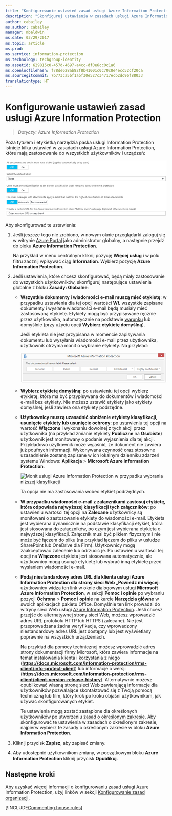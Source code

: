 ```yaml
---
title: "Konfigurowanie ustawień zasad usługi Azure Information Protection"
description: "Skonfiguruj ustawienia w zasadach usługi Azure Information Protection mające zastosowanie do wszystkich użytkowników i urządzeń."
author: cabailey
ms.author: cabailey
manager: mbaldwin
ms.date: 03/29/2017
ms.topic: article
ms.prod: 
ms.service: information-protection
ms.technology: techgroup-identity
ms.assetid: 629815c0-457d-4697-a4cc-df0e6cc0c1a6
ms.openlocfilehash: f78de628ab82f8b41001c0c70c8e4ecc52cf20ca
ms.sourcegitcommit: 7b773ca5bf1abf30e527c34717ecb2dc96f88033
translationtype: HT
---
```

# <a name="how-to-configure-the-policy-settings-for-azure-information-protection"></a>Konfigurowanie ustawień zasad usługi Azure Information Protection

>*Dotyczy: Azure Information Protection*

Poza tytułem i etykietką narzędzia paska usługi Information Protection istnieje kilka ustawień w zasadach usługi Azure Information Protection, które mają zastosowanie do wszystkich użytkowników i urządzeń:

![Ustawienia globalne zasad usługi Azure Information Protection](../media/info-protect-policy-default-settingsv2.png)


Aby skonfigurować te ustawienia:

1. Jeśli jeszcze tego nie zrobiono, w nowym oknie przeglądarki zaloguj się w witrynie [Azure Portal](https://portal.azure.com) jako administrator globalny, a następnie przejdź do bloku **Azure Information Protection**. 
    
    Na przykład w menu centralnym kliknij pozycję **Więcej usług** i w polu filtru zacznij wpisywać ciąg **Information**. Wybierz pozycję **Azure Information Protection**.

2. Jeśli ustawienia, które chcesz skonfigurować, będą miały zastosowanie do wszystkich użytkowników, skonfiguruj następujące ustawienia globalne z bloku **Zasady: Globalne**:
    
    - **Wszystkie dokumenty i wiadomości e-mail muszą mieć etykietę**: w przypadku ustawienia dla tej opcji wartości **Wł.** wszystkie zapisane dokumenty i wysłane wiadomości e-mail będą musiały mieć zastosowaną etykietę. Etykiety mogą być przypisywane ręcznie przez użytkownika, automatycznie na podstawie [warunku](configure-policy-classification.md) lub domyślnie (przy użyciu opcji **Wybierz etykietę domyślną**). 
        
        Jeśli etykieta nie jest przypisana w momencie zapisywania dokumentu lub wysyłania wiadomości e-mail przez użytkownika, użytkownik otrzyma monit o wybranie etykiety. Na przykład:
        
        ![Monit usługi Azure Information Protection, jeśli etykietowanie jest wymuszane](../media/info-protect-enforce-labelv2.png)
        
    - **Wybierz etykietę domyślną**: po ustawieniu tej opcji wybierz etykietę, która ma być przypisywana do dokumentów i wiadomości e-mail bez etykiety. Nie możesz ustawić etykiety jako etykiety domyślnej, jeśli zawiera ona etykiety podrzędne. 
        
    - **Użytkownicy muszą uzasadnić obniżenie etykiety klasyfikacji, usunięcie etykiety lub usunięcie ochrony**: po ustawieniu tej opcji na wartość **Włączone** i wykonaniu dowolnej z tych akcji przez użytkownika (na przykład zmianie etykiety **Publiczne** na **Osobiste**) użytkownik jest monitowany o podanie wyjaśnienia dla tej akcji. Przykładowo użytkownik może wyjaśnić, że dokument nie zawiera już poufnych informacji. Wykonywana czynność oraz stosowne uzasadnienie zostaną zapisane w ich lokalnym dzienniku zdarzeń systemu Windows: **Aplikacja**  >  **Microsoft Azure Information Protection**.  
        
        ![Monit usługi Azure Information Protection w przypadku wybrania niższej klasyfikacji](../media/info-protect-lower-justification.png)
        
        Ta opcja nie ma zastosowania wobec etykiet podrzędnych.
        
    - **W przypadku wiadomości e-mail z załącznikami zastosuj etykietę, która odpowiada najwyższej klasyfikacji tych załączników**: po ustawieniu wartości tej opcji na **Zalecane** użytkownicy są monitowani o zastosowanie etykiety do wiadomości e-mail. Etykieta jest wybierana dynamicznie na podstawie klasyfikacji etykiet, która jest stosowana do załączników, po czym jest wybierana etykieta o najwyższej klasyfikacji. Załącznik musi być plikiem fizycznym i nie może być łączem do pliku (na przykład łączem do pliku w usłudze SharePoint lub OneDrive dla Firm). Użytkownicy mogą zaakceptować zalecenie lub odrzucić je. Po ustawieniu wartości tej opcji na **Włączone** etykieta jest stosowana automatycznie, ale użytkownicy mogą usunąć etykietę lub wybrać inną etykietę przed wysłaniem wiadomości e-mail.  

    - **Podaj niestandardowy adres URL dla klienta usługi Azure Information Protection dla strony sieci Web „Powiedz mi więcej**: użytkownicy widzą ten link w oknie dialogowym usługi **Microsoft Azure Information Protection**, w sekcji **Pomoc i opinie** po wybraniu pozycji **Ochrona** > **Pomoc i opinie** na karcie **Narzędzia główne** w swoich aplikacjach pakietu Office. Domyślnie ten link prowadzi do witryny sieci Web usługi [Azure Information Protection](https://www.microsoft.com/cloud-platform/azure-information-protection). Jeśli chcesz przejść do alternatywnej strony sieci Web, możesz wprowadzić adres URL protokołu HTTP lub HTTPS (zalecane). Nie jest przeprowadzana żadna weryfikacja, czy wprowadzony niestandardowy adres URL jest dostępny lub jest wyświetlany poprawnie na wszystkich urządzeniach.
        
        Na przykład dla pomocy technicznej możesz wprowadzić adres strony dokumentacji firmy Microsoft, która zawiera informacje na temat instalowania klienta i korzystania z niego (**https://docs.microsoft.com/information-protection/rms-client/info-protect-client**) lub informacje o wersji (**https://docs.microsoft.com/information-protection/rms-client/client-version-release-history**). Alternatywnie możesz opublikować własną stronę sieci Web zawierającą informacje dla użytkowników pozwalające skontaktować się z Twoją pomocą techniczną lub film, który krok po kroku objaśni użytkownikom, jak używać skonfigurowanych etykiet.
        
         Te ustawienia mogą zostać zastąpione dla określonych użytkowników po utworzeniu [zasad o określonym zakresie](configure-policy-scope.md). Aby skonfigurować te ustawienia w zasadach o określonym zakresie, najpierw wybierz te zasady o określonym zakresie w bloku **Azure Information Protection**.

3. Kliknij przycisk **Zapisz**, aby zapisać zmiany.

4. Aby udostępnić użytkownikom zmiany, w początkowym bloku **Azure Information Protection** kliknij przycisk **Opublikuj**.

## <a name="next-steps"></a>Następne kroki

Aby uzyskać więcej informacji o konfigurowaniu zasad usługi Azure Information Protection, użyj linków w sekcji [Konfigurowanie zasad organizacji](configure-policy.md#configuring-your-organizations-policy).  

[!INCLUDE[Commenting house rules](../includes/houserules.md)]
